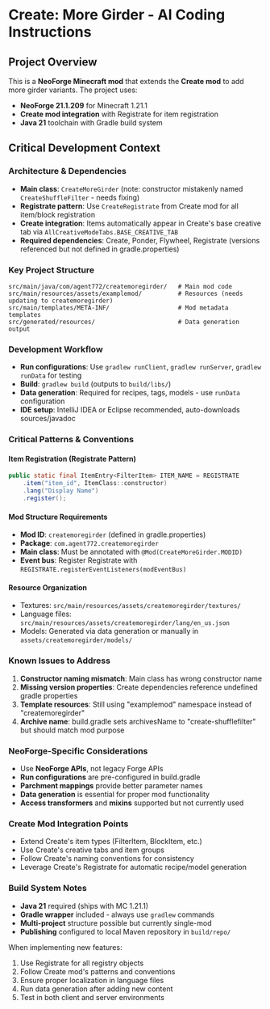 # Create: More Girder - AI Coding Instructions

## Project Overview
This is a **NeoForge Minecraft mod** that extends the **Create mod** to add more girder variants. The project uses:
- **NeoForge 21.1.209** for Minecraft 1.21.1
- **Create mod integration** with Registrate for item registration
- **Java 21** toolchain with Gradle build system

## Critical Development Context

### Architecture & Dependencies
- **Main class**: `CreateMoreGirder` (note: constructor mistakenly named `CreateShuffleFilter` - needs fixing)
- **Registrate pattern**: Use `CreateRegistrate` from Create mod for all item/block registration
- **Create integration**: Items automatically appear in Create's base creative tab via `AllCreativeModeTabs.BASE_CREATIVE_TAB`
- **Required dependencies**: Create, Ponder, Flywheel, Registrate (versions referenced but not defined in gradle.properties)

### Key Project Structure
```
src/main/java/com/agent772/createmoregirder/   # Main mod code
src/main/resources/assets/examplemod/          # Resources (needs updating to createmoregirder)
src/main/templates/META-INF/                   # Mod metadata templates
src/generated/resources/                       # Data generation output
```

### Development Workflow
- **Run configurations**: Use `gradlew runClient`, `gradlew runServer`, `gradlew runData` for testing
- **Build**: `gradlew build` (outputs to `build/libs/`)
- **Data generation**: Required for recipes, tags, models - use `runData` configuration
- **IDE setup**: IntelliJ IDEA or Eclipse recommended, auto-downloads sources/javadoc

### Critical Patterns & Conventions

#### Item Registration (Registrate Pattern)
```java
public static final ItemEntry<FilterItem> ITEM_NAME = REGISTRATE
    .item("item_id", ItemClass::constructor)
    .lang("Display Name")
    .register();
```

#### Mod Structure Requirements
- **Mod ID**: `createmoregirder` (defined in gradle.properties)
- **Package**: `com.agent772.createmoregirder`
- **Main class**: Must be annotated with `@Mod(CreateMoreGirder.MODID)`
- **Event bus**: Register Registrate with `REGISTRATE.registerEventListeners(modEventBus)`

#### Resource Organization
- Textures: `src/main/resources/assets/createmoregirder/textures/`
- Language files: `src/main/resources/assets/createmoregirder/lang/en_us.json`
- Models: Generated via data generation or manually in `assets/createmoregirder/models/`

### Known Issues to Address
1. **Constructor naming mismatch**: Main class has wrong constructor name
2. **Missing version properties**: Create dependencies reference undefined gradle properties
3. **Template resources**: Still using "examplemod" namespace instead of "createmoregirder"
4. **Archive name**: build.gradle sets archivesName to "create-shufflefilter" but should match mod purpose

### NeoForge-Specific Considerations
- Use **NeoForge APIs**, not legacy Forge APIs
- **Run configurations** are pre-configured in build.gradle
- **Parchment mappings** provide better parameter names
- **Data generation** is essential for proper mod functionality
- **Access transformers** and **mixins** supported but not currently used

### Create Mod Integration Points
- Extend Create's item types (FilterItem, BlockItem, etc.)
- Use Create's creative tabs and item groups
- Follow Create's naming conventions for consistency
- Leverage Create's Registrate for automatic recipe/model generation

### Build System Notes
- **Java 21** required (ships with MC 1.21.1)
- **Gradle wrapper** included - always use `gradlew` commands
- **Multi-project** structure possible but currently single-mod
- **Publishing** configured to local Maven repository in `build/repo/`

When implementing new features:
1. Use Registrate for all registry objects
2. Follow Create mod's patterns and conventions
3. Ensure proper localization in language files
4. Run data generation after adding new content
5. Test in both client and server environments